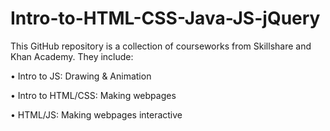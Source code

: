 # Intro-to-HTML-CSS-Java-JS-jQuery
This GitHub repository is a collection of courseworks from Skillshare and Khan Academy. They include:

•	Intro to JS: Drawing & Animation

•	Intro to HTML/CSS: Making webpages

•	HTML/JS: Making webpages interactive
